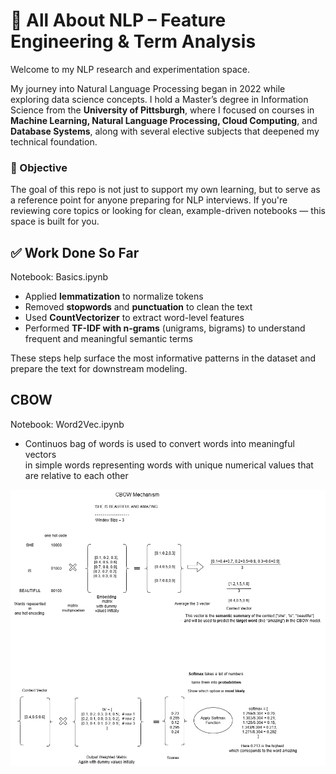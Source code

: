 # 🧠 All About NLP – Feature Engineering & Term Analysis

Welcome to my NLP research and experimentation space.

My journey into Natural Language Processing began in 2022 while exploring data science concepts. I hold a Master’s degree in Information Science from the **University of Pittsburgh**, where I focused on courses in **Machine Learning, Natural Language Processing, Cloud Computing**, and **Database Systems**, along with several elective subjects that deepened my technical foundation.


### 🎯 Objective

The goal of this repo is not just to support my own learning, but to serve as a reference point for anyone preparing for NLP interviews. If you're reviewing core topics or looking for clean, example-driven notebooks — this space is built for you.

## ✅ Work Done So Far

Notebook: Basics.ipynb
- Applied **lemmatization** to normalize tokens
- Removed **stopwords** and **punctuation** to clean the text
- Used **CountVectorizer** to extract word-level features
- Performed **TF-IDF with n-grams** (unigrams, bigrams) to understand frequent and meaningful semantic terms

These steps help surface the most informative patterns in the dataset and prepare the text for downstream modeling.


## CBOW 
Notebook: Word2Vec.ipynb
- Continuos bag of words is used to convert words into meaningful vectors  
in simple words representing words with  unique numerical values that are relative to each other

![alt text](images/CBOW.png)